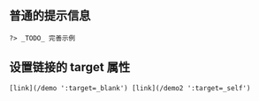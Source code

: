 ## 普通的提示信息

`?> _TODO_ 完善示例`

## 设置链接的 target 属性

`[link](/demo ':target=_blank')
[link](/demo2 ':target=_self')`